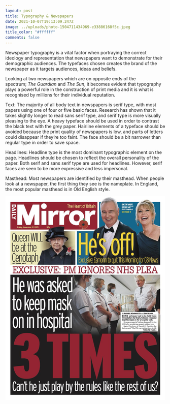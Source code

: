 ```yaml
---
layout: post
title: Typography & Newspapers
date: 2021-10-07T19:13:09.247Z
image: ../uploads/photo-1504711434969-e33886168f5c.jpeg
title_color: "#ffffff"
comments: false
---
```

Newspaper typography is a vital factor when portraying the correct ideology and representation that newspapers want to demonstrate for their demographic audiences. The typefaces chosen creates the brand of the newspaper as it targets audiences, ideas and beliefs.

Looking at two newspapers which are on opposite ends of the spectrum; *The Guardian* and *The Sun*, it becomes evident that typography plays a powerful role in the construction of print media and it is what is recognised by millions for their individual reputation.

Text: The majority of all body text in newspapers is serif type, with most papers using one of four or five basic faces. Research has shown that it takes slightly longer to read sans serif type, and serif type is more visually pleasing to the eye. A heavy typeface should be used in order to contrast the black text with the grey paper. Hairline elements of a typeface should be avoided because the print quality of newspapers is low, and parts of letters could disappear if they’re too faint. The face should be a bit narrower than regular type in order to save space.

Headlines: Headline type is the most dominant typographic element on the page. Headlines should be chosen to reflect the overall personality of the paper. Both serif and sans serif type are used for headlines. However, serif faces are seen to be more expressive and less impersonal.

Masthead: Most newspapers are identified by their masthead. When people look at a newspaper, the first thing they see is the nameplate. In England, the most popular masthead is in Old English style.



![](../uploads/daily-mirror-9.jpeg "The Mirror - British National Tabloid")